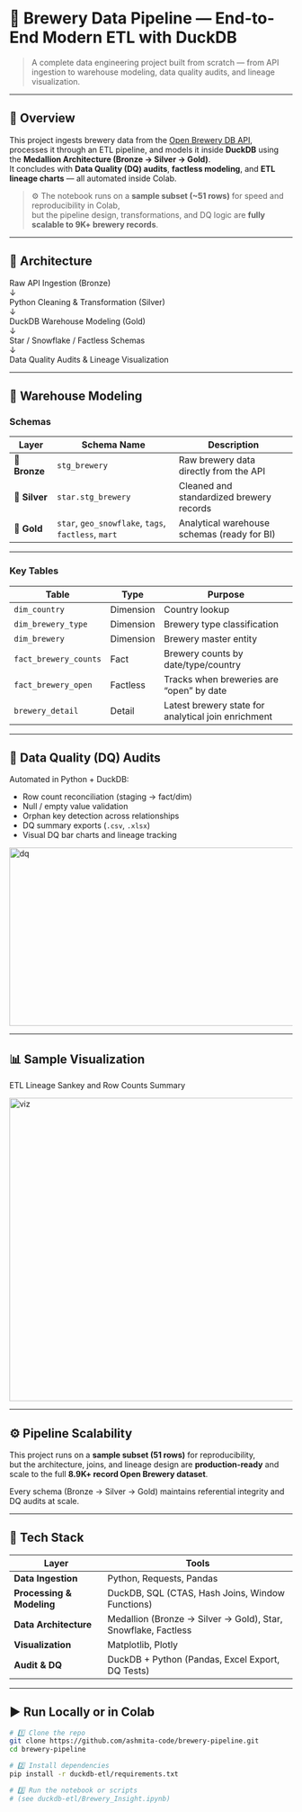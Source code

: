 # 🍺 Brewery Data Pipeline — End-to-End Modern ETL with DuckDB

> A complete data engineering project built from scratch — from API ingestion to warehouse modeling, data quality audits, and lineage visualization.

---

## 🚀 Overview

This project ingests brewery data from the [Open Brewery DB API](https://www.openbrewerydb.org/), processes it through an ETL pipeline, and models it inside **DuckDB** using the **Medallion Architecture (Bronze → Silver → Gold)**.  
It concludes with **Data Quality (DQ) audits**, **factless modeling**, and **ETL lineage charts** — all automated inside Colab.

> ⚙️ The notebook runs on a **sample subset (~51 rows)** for speed and reproducibility in Colab,  
> but the pipeline design, transformations, and DQ logic are **fully scalable to 9K+ brewery records**.

---

## 🧱 Architecture

Raw API Ingestion (Bronze)  
↓  
Python Cleaning & Transformation (Silver)  
↓  
DuckDB Warehouse Modeling (Gold)  
↓  
Star / Snowflake / Factless Schemas  
↓  
Data Quality Audits & Lineage Visualization  

---

## 🧩 Warehouse Modeling

### Schemas

| Layer | Schema Name | Description |
|--------|--------------|--------------|
| 🥉 **Bronze** | `stg_brewery` | Raw brewery data directly from the API |
| 🥈 **Silver** | `star.stg_brewery` | Cleaned and standardized brewery records |
| 🥇 **Gold** | `star`, `geo_snowflake`, `tags`, `factless`, `mart` | Analytical warehouse schemas (ready for BI) |

---

### Key Tables

| Table | Type | Purpose |
|--------|------|----------|
| `dim_country` | Dimension | Country lookup |
| `dim_brewery_type` | Dimension | Brewery type classification |
| `dim_brewery` | Dimension | Brewery master entity |
| `fact_brewery_counts` | Fact | Brewery counts by date/type/country |
| `fact_brewery_open` | Factless | Tracks when breweries are “open” by date |
| `brewery_detail` | Detail | Latest brewery state for analytical join enrichment |

---

## 🧮 Data Quality (DQ) Audits

Automated in Python + DuckDB:

- Row count reconciliation (staging → fact/dim)
- Null / empty value validation
- Orphan key detection across relationships
- DQ summary exports (`.csv`, `.xlsx`)
- Visual DQ bar charts and lineage tracking

<img width="559" height="317" alt="dq" src="https://github.com/user-attachments/assets/716ede96-15dc-4d22-8584-6ae1075864e1" />

---

## 📊 Sample Visualization

ETL Lineage Sankey and Row Counts Summary  

<img width="1453" height="539" alt="viz" src="https://github.com/user-attachments/assets/9ffaac03-e34c-441f-ac0e-e32a479155c8" />

---

## ⚙️ Pipeline Scalability

This project runs on a **sample subset (51 rows)** for reproducibility,  
but the architecture, joins, and lineage design are **production-ready** and scale to the full **8.9K+ record Open Brewery dataset**.  

Every schema (Bronze → Silver → Gold) maintains referential integrity and DQ audits at scale.

---

## 🧠 Tech Stack

| Layer | Tools |
|--------|--------|
| **Data Ingestion** | Python, Requests, Pandas |
| **Processing & Modeling** | DuckDB, SQL (CTAS, Hash Joins, Window Functions) |
| **Data Architecture** | Medallion (Bronze → Silver → Gold), Star, Snowflake, Factless |
| **Visualization** | Matplotlib, Plotly |
| **Audit & DQ** | DuckDB + Python (Pandas, Excel Export, DQ Tests) |

---

## ▶️ Run Locally or in Colab

```bash
# 1️⃣ Clone the repo
git clone https://github.com/ashmita-code/brewery-pipeline.git
cd brewery-pipeline

# 2️⃣ Install dependencies
pip install -r duckdb-etl/requirements.txt

# 3️⃣ Run the notebook or scripts
# (see duckdb-etl/Brewery_Insight.ipynb)
